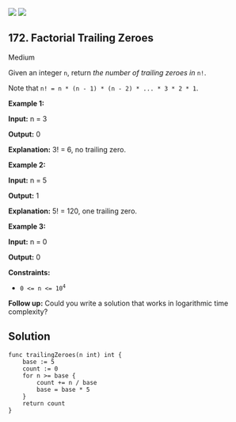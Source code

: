 [![](https://img.shields.io/github/stars/LeetCode-Top-Interview-150/LeetCode-Top-Interview-150?label=Stars&style=flat-square)](https://github.com/LeetCode-Top-Interview-150/LeetCode-Top-Interview-150)
[![](https://img.shields.io/github/forks/LeetCode-Top-Interview-150/LeetCode-Top-Interview-150?label=Fork%20me%20on%20GitHub%20&style=flat-square)](https://github.com/LeetCode-Top-Interview-150/LeetCode-Top-Interview-150/fork)

## 172\. Factorial Trailing Zeroes

Medium

Given an integer `n`, return _the number of trailing zeroes in_ `n!`.

Note that `n! = n * (n - 1) * (n - 2) * ... * 3 * 2 * 1`.

**Example 1:**

**Input:** n = 3

**Output:** 0

**Explanation:** 3! = 6, no trailing zero. 

**Example 2:**

**Input:** n = 5

**Output:** 1

**Explanation:** 5! = 120, one trailing zero. 

**Example 3:**

**Input:** n = 0

**Output:** 0 

**Constraints:**

*   <code>0 <= n <= 10<sup>4</sup></code>

**Follow up:** Could you write a solution that works in logarithmic time complexity?

## Solution

```golang
func trailingZeroes(n int) int {
	base := 5
	count := 0
	for n >= base {
		count += n / base
		base = base * 5
	}
	return count
}
```